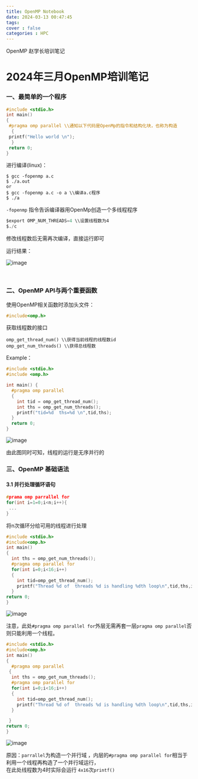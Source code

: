 ```yaml
---
title: OpenMP Notebook
date: 2024-03-13 00:47:45
tags:
cover : false
categories : HPC
---
```

OpenMP 赵学长培训笔记

<!-- more -->

# 2024年三月OpenMP培训笔记

### 一、最简单的一个程序

```c
#include <stdio.h>
int main()
{
 #pragma omp parallel \\通知以下代码是OpenMp的指令和结构化块，也称为构造
  { 
 printf("Hello world \n");
  }
 return 0;
}
```

进行编译(linux)：

```
$ gcc -fopenmp a.c
$ ./a.out
or
$ gcc -fopenmp a.c -o a \\编译a.c程序 
$ ./a
```

​`-fopenmp`​ 指令告诉编译器用OpenMp创造一个多线程程序

```s
$export OMP_NUM_THREADS=4 \\设置线程数为4
$./c
```

修改线程数后无需再次编译，直接运行即可

运行结果：

​​![image](https://github.com/EarendelH/io_data/blob/main/img/image-20240310214101-5vmqznv.png?raw=true)​​

‍

### 二、OpenMP API与两个重要函数

使用OpenMP相关函数时添加头文件：

```c
#include<omp.h>
```

获取线程数的接口

```
omp_get_thread_num() \\获得当前线程的线程数id
omp_get_num_threads() \\获得总线程数
```

Example：

```c
#include <stdio.h>
#include <omp.h>

int main() {
  #pragma omp parallel 
  {
    int tid = omp_get_thread_num();
    int ths = omp_get_num_threads();
    printf("tid=%d  ths=%d \n",tid,ths);
  }
  return 0;
}
```

​![image](https://github.com/EarendelH/io_data/blob/main/img/image-20240310213455-o2ogank.png?raw=true)​

由此图同时可知，线程的运行是无序并行的

### 三、OpenMP 基础语法

#### 3.1 并行处理循环语句

```c
#prama omp parrallel for
for(int i=1=0;i<n;i++){
 ...
}
```

将n次循环分给可用的线程进行处理

```c
#include <stdio.h>
#include<omp.h>
int main()
{
  int ths = omp_get_num_threads();
  #pragma omp parallel for
  for(int i=0;i<16;i++)
  {
    int tid=omp_get_thread_num();
    printf("Thread %d of  threads %d is handling %dth loop\n",tid,ths,i);
  }
return 0;
}
```

​![image](https://github.com/EarendelH/io_data/blob/main/img/image-20240310220127-g8hjg92.png?raw=true)​

注意，此处`#pragma omp parallel for`​外层无需再套一层`pragma omp parallel`​ 否则只能利用一个线程。

```c
#include <stdio.h>
#include<omp.h>
int main()
{
  #pragma omp parallel 
 {
  int ths = omp_get_num_threads();
  #pragma omp parallel for
  for(int i=0;i<16;i++)
  {
    int tid=omp_get_thread_num();
    printf("Thread %d of  threads %d is handling %dth loop\n",tid,ths,i);
  }

 }
return 0;
}
```

​![image](https://github.com/EarendelH/io_data/blob/main/img/image-20240310221552-r85jltz.png?raw=true)​

原因：`parrallel`​为构造一个并行域 ，内层的`#pragma omp parallel for`​相当于利用一个线程再构造了一个并行域运行，  
在此处线程数为4时实际会运行 `4x16`​ 次`printf()`​

‍
